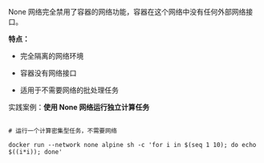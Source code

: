 None 网络完全禁用了容器的网络功能，容器在这个网络中没有任何外部网络接口。

  

**特点：**

  

- 完全隔离的网络环境

- 容器没有网络接口

- 适用于不需要网络的批处理任务

实践案例：**使用 None 网络运行独立计算任务**

  

```shell

# 运行一个计算密集型任务，不需要网络

docker run --network none alpine sh -c 'for i in $(seq 1 10); do echo $((i*i)); done'

```